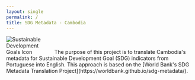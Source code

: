 ```yaml
---
layout: single
permalink: /
title: SDG Metadata - Cambodia
---
```

<img alt="Sustainable Development Goals Icon" src="{{ site.baseurl }}/assets/img/sdg-icon.png" class="align-left" style="max-width:25%" />
The purpose of this project is to translate Cambodia's metadata for Sustainable Development Goal (SDG) indicators from Portuguese into English. This approach is based on the [World Bank's SDG Metadata Translation Project](https://worldbank.github.io/sdg-metadata/).
